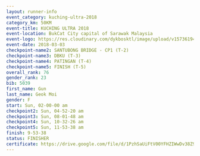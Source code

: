 ```yaml
--- 
layout: runner-info 
event_category: kuching-ultra-2018 
category_km: 50KM 
event-title: KUCHING ULTRA 2018 
event-location: BukCat City capital of Sarawak Malaysia 
event-logo: https://res.cloudinary.com/dykbosktl/image/upload/v1573619473/Logo/kuching-ultra-2018-logo_tlpvm5.png 
event-date: 2018-03-03 
checkpoint-name2: SANTUBONG BRIDGE - CP1 (T-2) 
checkpoint-name3: DBKU (T-3) 
checkpoint-name4: PATINGAN (T-4) 
checkpoint-name5: FINISH (T-5) 
overall_rank: 76
gender_rank: 23
bib: 5039
first_name: Gun
last_name: Geok Moi
gender: F
start: Sun, 02-00-00 am
checkpoint2: Sun, 04-52-20 am
checkpoint3: Sun, 08-01-48 am
checkpoint4: Sun, 10-32-26 am
checkpoint5: Sun, 11-53-38 am
finish: 9-53-38
status: FINISHER
certificate: https://drive.google.com/file/d/1PzhSaUiFtV00YFHZIWwDv38Z9BsFt2y1/view?usp=sharing
--- 
```

